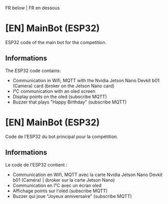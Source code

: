 FR below | FR en dessous
# [EN] MainBot (ESP32)
ESP32 code of the main bot for the competition.

## Informations
The ESP32 code contains:
* Communication in Wifi, MQTT with the Nvidia Jetson Nano Devkit b01 (Camera) card (broker on the Jetson Nano card)
* I²C communication with an oled screen
* Display points on the oled (subscribe MQTT)
* Buzzer that plays "Happy Birthday" (subscribe MQTT)

# [EN] MainBot (ESP32)
Code de l'ESP32 du bot principal pour la compétition.

## Informations
Le code de l'ESP32 contient :
* Communication en Wifi, MQTT avec la carte Nvidia Jetson Nano Devkit b01 (Caméra) | (broker sur la carte Jetson Nano)
* Communication en I²C avec un écran oled
* Affichage points sur l'oled (subscribe MQTT)
* Buzzer qui joue "Joyeux anniversaire" (subscribe MQTT)
